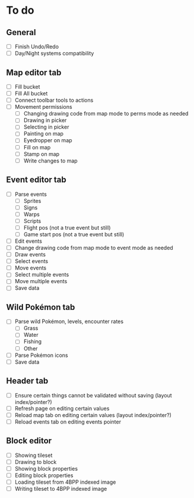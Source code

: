 # To do

## General
- [ ] Finish Undo/Redo
- [ ] Day/Night systems compatibility

## Map editor tab
- [ ] Fill bucket
- [ ] Fill All bucket
- [ ] Connect toolbar tools to actions
- [ ] Movement permissions
	- [ ] Changing drawing code from map mode to perms mode as needed
	- [ ] Drawing in picker
	- [ ] Selecting in picker
	- [ ] Painting on map
	- [ ] Eyedropper on map
	- [ ] Fill on map
	- [ ] Stamp on map
	- [ ] Write changes to map

## Event editor tab
- [ ] Parse events
	- [ ] Sprites
	- [ ] Signs
	- [ ] Warps
	- [ ] Scripts
	- [ ] Flight pos (not a true event but still)
	- [ ] Game start pos (not a true event but still)
- [ ] Edit events
- [ ] Change drawing code from map mode to event mode as needed
- [ ] Draw events
- [ ] Select events
- [ ] Move events
- [ ] Select multiple events
- [ ] Move multiple events
- [ ] Save data

## Wild Pokémon tab
- [ ] Parse wild Pokémon, levels, encounter rates
	- [ ] Grass
	- [ ] Water
	- [ ] Fishing
	- [ ] Other
- [ ] Parse Pokémon icons
- [ ] Save data

## Header tab
- [ ] Ensure certain things cannot be validated without saving (layout index/pointer?)
- [ ] Refresh page on editing certain values
- [ ] Reload map tab on editing certain values (layout index/pointer?)
- [ ] Reload events tab on editing events pointer

## Block editor
- [ ] Showing tileset
- [ ] Drawing to block
- [ ] Showing block properties
- [ ] Editing block properties
- [ ] Loading tileset from 4BPP indexed image
- [ ] Writing tileset to 4BPP indexed image
